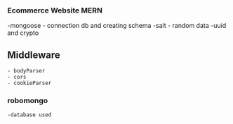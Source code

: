 ### Ecommerce Website MERN 
-mongoose - connection db and creating schema
-salt - random data
-uuid and crypto

## Middleware
    - bodyParser
    - cors
    - cookieParser

### robomongo
    -database used